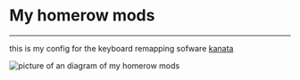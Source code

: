 # My homerow mods
---

this is my config for the keyboard remapping sofware [kanata](https://github.com/jtroo/kanata?tab=readme-ov-file)


![picture of an diagram of my homerow mods](https://imagedelivery.net/k2I_6RaKC89q9hzB9MFDMg/f558e5e4-84ea-4bdf-3cfc-a4b6e718d800/publich)
